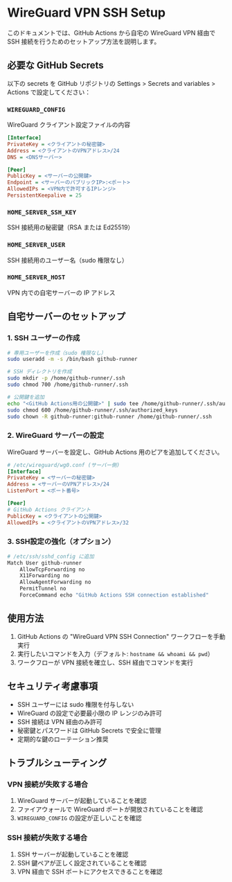 # WireGuard VPN SSH Setup

このドキュメントでは、GitHub Actions から自宅の WireGuard VPN 経由で SSH 接続を行うためのセットアップ方法を説明します。

## 必要な GitHub Secrets

以下の secrets を GitHub リポジトリの Settings > Secrets and variables > Actions で設定してください：

### `WIREGUARD_CONFIG`
WireGuard クライアント設定ファイルの内容

```ini
[Interface]
PrivateKey = <クライアントの秘密鍵>
Address = <クライアントのVPNアドレス>/24
DNS = <DNSサーバー>

[Peer]
PublicKey = <サーバーの公開鍵>
Endpoint = <サーバーのパブリックIP>:<ポート>
AllowedIPs = <VPN内で許可するIPレンジ>
PersistentKeepalive = 25
```

### `HOME_SERVER_SSH_KEY`
SSH 接続用の秘密鍵（RSA または Ed25519）

### `HOME_SERVER_USER`
SSH 接続用のユーザー名（sudo 権限なし）

### `HOME_SERVER_HOST`
VPN 内での自宅サーバーの IP アドレス

## 自宅サーバーのセットアップ

### 1. SSH ユーザーの作成

```bash
# 専用ユーザーを作成（sudo 権限なし）
sudo useradd -m -s /bin/bash github-runner

# SSH ディレクトリを作成
sudo mkdir -p /home/github-runner/.ssh
sudo chmod 700 /home/github-runner/.ssh

# 公開鍵を追加
echo "<GitHub Actions用の公開鍵>" | sudo tee /home/github-runner/.ssh/authorized_keys
sudo chmod 600 /home/github-runner/.ssh/authorized_keys
sudo chown -R github-runner:github-runner /home/github-runner/.ssh
```

### 2. WireGuard サーバーの設定

WireGuard サーバーを設定し、GitHub Actions 用のピアを追加してください。

```ini
# /etc/wireguard/wg0.conf (サーバー側)
[Interface]
PrivateKey = <サーバーの秘密鍵>
Address = <サーバーのVPNアドレス>/24
ListenPort = <ポート番号>

[Peer]
# GitHub Actions クライアント
PublicKey = <クライアントの公開鍵>
AllowedIPs = <クライアントのVPNアドレス>/32
```

### 3. SSH設定の強化（オプション）

```bash
# /etc/ssh/sshd_config に追加
Match User github-runner
    AllowTcpForwarding no
    X11Forwarding no
    AllowAgentForwarding no
    PermitTunnel no
    ForceCommand echo "GitHub Actions SSH connection established"
```

## 使用方法

1. GitHub Actions の "WireGuard VPN SSH Connection" ワークフローを手動実行
2. 実行したいコマンドを入力（デフォルト: `hostname && whoami && pwd`）
3. ワークフローが VPN 接続を確立し、SSH 経由でコマンドを実行

## セキュリティ考慮事項

- SSH ユーザーには sudo 権限を付与しない
- WireGuard の設定で必要最小限の IP レンジのみ許可
- SSH 接続は VPN 経由のみ許可
- 秘密鍵とパスワードは GitHub Secrets で安全に管理
- 定期的な鍵のローテーション推奨

## トラブルシューティング

### VPN 接続が失敗する場合

1. WireGuard サーバーが起動していることを確認
2. ファイアウォールで WireGuard ポートが開放されていることを確認
3. `WIREGUARD_CONFIG` の設定が正しいことを確認

### SSH 接続が失敗する場合

1. SSH サーバーが起動していることを確認
2. SSH 鍵ペアが正しく設定されていることを確認
3. VPN 経由で SSH ポートにアクセスできることを確認
